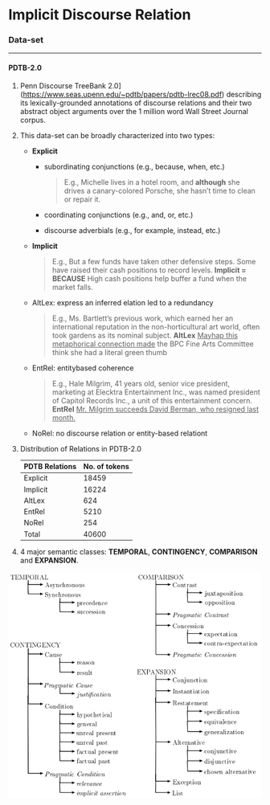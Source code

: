 # Implicit Discourse Relation

### Data-set

_______

#### PDTB-2.0

1. Penn Discourse TreeBank 2.0](https://www.seas.upenn.edu/~pdtb/papers/pdtb-lrec08.pdf) describing its lexically-grounded annotations of discourse relations and their two abstract object arguments over the 1 million word Wall Street Journal corpus. 
2. This data-set can be broadly characterized into two types: 
   * **Explicit**

     *  subordinating conjunctions (e.g., because, when, etc.)

         > E.g., Michelle lives in a hotel room, and **although** she drives a canary-colored Porsche, she hasn’t time to clean or repair it.

     *   coordinating conjunctions (e.g., and, or, etc.)

     *  discourse adverbials (e.g., for example, instead, etc.)
   * **Implicit**
     > E.g., But a few funds have taken other defensive steps. Some have raised their cash positions to record levels. **Implicit = BECAUSE** High cash positions help buffer a fund when the market falls.

   * AltLex: express an inferred elation led to a redundancy
     > E.g., Ms. Bartlett’s previous work, which earned her an international reputation in the non-horticultural art world, often took gardens as its nominal subject. **AltLex** <u>Mayhap this metaphorical connection made</u> the BPC Fine Arts Committee think she had a literal green thumb
   * EntRel: entitybased coherence

      > E.g., Hale Milgrim, 41 years old, senior vice president, marketing at Elecktra Entertainment Inc., was named president of Capitol Records Inc., a unit of this entertainment concern. **EntRel** <u>Mr. Milgrim succeeds David Berman, who resigned last month.</u>

   * NoRel: no discourse relation or entity-based relationt

3. Distribution of Relations in PDTB-2.0

   | PDTB Relations | No. of tokens |
   | :------------- | :------------ |
   | Explicit       | 18459         |
   | Implicit       | 16224         |
   | AltLex         | 624           |
   | EntRel         | 5210          |
   | NoRel          | 254           |
   | Total          | 40600         |

4. 4 major semantic classes: **TEMPORAL**, **CONTINGENCY**, **COMPARISON** and **EXPANSION**.


![semantic-classes](https://github.com/v-chuqin/Language-Psychology/blob/master/Discourses/semantic-classes.PNG)